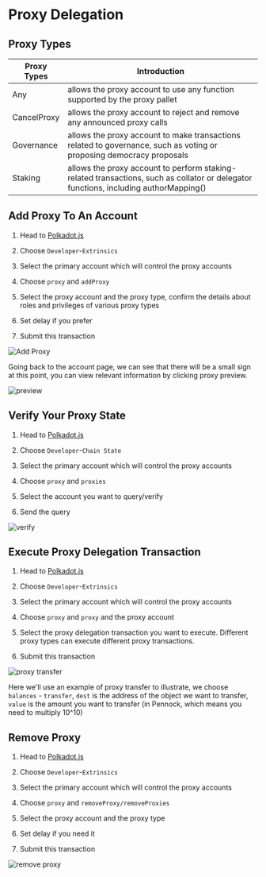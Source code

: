 # Proxy Delegation

## Proxy Types

| Proxy Types | Introduction                                                                                                                         |
| ----------- | ------------------------------------------------------------------------------------------------------------------------------------ |
| Any         | allows the proxy account to use any function supported by the proxy pallet                                                           |
| CancelProxy | allows the proxy account to reject and remove any announced proxy calls                                                              |
| Governance  | allows the proxy account to make transactions related to governance, such as voting or proposing democracy proposals                 |
| Staking     | allows the proxy account to perform staking-related transactions, such as collator or delegator functions, including authorMapping() |

## Add Proxy To An Account

1. Head to
   [Polkadot.js](https://polkadot.js.org/apps/?rpc=wss%3A%2F%2Fbsr.zeitgeist.pm#/accounts)

1. Choose `Developer`-`Extrinsics`

1. Select the primary account which will control the proxy accounts

1. Choose `proxy` and `addProxy`

1. Select the proxy account and the proxy type, confirm the details about roles
   and privileges of various proxy types

1. Set delay if you prefer

1. Submit this transaction

![Add Proxy](/img/add-proxy.png)

Going back to the account page, we can see that there will be a small sign at
this point, you can view relevant information by clicking proxy preview.

![preview](/img/add-proxy-preview.png)

## Verify Your Proxy State

1. Head to
   [Polkadot.js](https://polkadot.js.org/apps/?rpc=wss%3A%2F%2Fbsr.zeitgeist.pm#/accounts)

1. Choose `Developer`-`Chain State`

1. Select the primary account which will control the proxy accounts

1. Choose `proxy` and `proxies`

1. Select the account you want to query/verify

1. Send the query

![verify](/img/verify-proxy.png)

## Execute Proxy Delegation Transaction

1. Head to
   [Polkadot.js](https://polkadot.js.org/apps/?rpc=wss%3A%2F%2Fbsr.zeitgeist.pm#/accounts)

1. Choose `Developer`-`Extrinsics`

1. Select the primary account which will control the proxy accounts

1. Choose `proxy` and `proxy` and the proxy account

1. Select the proxy delegation transaction you want to execute. Different proxy
   types can execute different proxy transactions.

1. Submit this transaction

![proxy transfer](/img/proxy-transfer.png)

Here we'll use an example of proxy transfer to illustrate, we choose
`balances` - `transfer`, `dest` is the address of the object we want to
transfer, `value` is the amount you want to transfer (in Pennock, which means
you need to multiply 10^10)

## Remove Proxy

1. Head to
   [Polkadot.js](https://polkadot.js.org/apps/?rpc=wss%3A%2F%2Fbsr.zeitgeist.pm#/accounts)

1. Choose `Developer`-`Extrinsics`

1. Select the primary account which will control the proxy accounts

1. Choose `proxy` and `removeProxy/removeProxies`

1. Select the proxy account and the proxy type

1. Set delay if you need it

1. Submit this transaction

![remove proxy](/img/remove-proxy.png)
